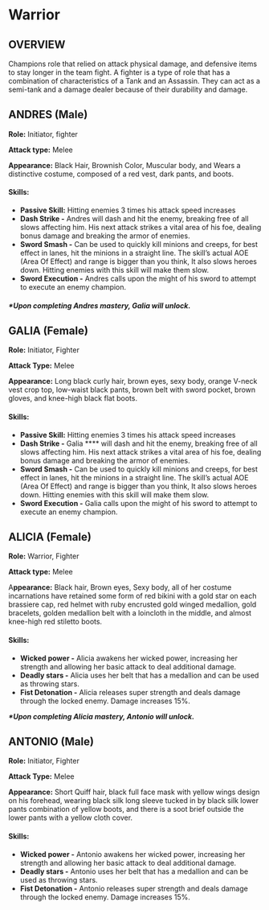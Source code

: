 # Warrior

## OVERVIEW

Champions role that relied on attack physical damage, and defensive items to stay longer in the team fight. A fighter is a type of role that has a combination of characteristics of a Tank and an Assassin. They can act as a semi-tank and a damage dealer because of their durability and damage.

## ANDRES (Male)

**Role:** Initiator, fighter

**Attack type:** Melee

**Appearance:** Black Hair, Brownish Color, Muscular body, and Wears a distinctive costume, composed of a red vest, dark pants, and boots.

#### Skills:

* **Passive Skill:** Hitting enemies 3 times his attack speed increases
* **Dash Strike -** Andres will dash and hit the enemy, breaking free of all slows affecting him. His next attack strikes a vital area of his foe, dealing bonus damage and breaking the armor of enemies.
* **Sword Smash -** Can be used to quickly kill minions and creeps, for best effect in lanes, hit the minions in a straight line. The skill’s actual AOE (Area Of Effect) and range is bigger than you think, It also slows heroes down. Hitting enemies with this skill will make them slow.
* **Sword Execution -** Andres calls upon the might of his sword to attempt to execute an enemy champion.

#### _**\*Upon completing Andres mastery, Galia will unlock.**_

## **GALIA (Female)**

**Role:** Initiator, Fighter

**Attack Type:** Melee

**Appearance:** Long black curly hair, brown eyes, sexy body, orange V-neck vest crop top, low-waist black pants, brown belt with sword pocket, brown gloves, and knee-high black flat boots.

#### Skills:

* **Passive Skill:** Hitting enemies 3 times his attack speed increases
* **Dash Strike -** Galia **** will dash and hit the enemy, breaking free of all slows affecting him. His next attack strikes a vital area of his foe, dealing bonus damage and breaking the armor of enemies.
* **Sword Smash -** Can be used to quickly kill minions and creeps, for best effect in lanes, hit the minions in a straight line. The skill’s actual AOE (Area Of Effect) and range is bigger than you think, It also slows heroes down. Hitting enemies with this skill will make them slow.
* **Sword Execution -** Galia calls upon the might of his sword to attempt to execute an enemy champion.

## ALICIA (Female)

**Role:** Warrior, Fighter

**Attack type:** Melee

A**ppearance:** Black hair, Brown eyes, Sexy body, all of her costume incarnations have retained some form of red bikini with a gold star on each brassiere cap, red helmet with ruby encrusted gold winged medallion, gold bracelets, golden medallion belt with a loincloth in the middle, and almost knee-high red stiletto boots.

#### **Skills:**

* **Wicked power -** Alicia awakens her wicked power, increasing her strength and allowing her basic attack to deal additional damage.
* **Deadly stars -** Alicia uses her belt that has a medallion and can be used as throwing stars.&#x20;
* **Fist Detonation -** Alicia releases super strength and deals damage through the locked enemy. Damage increases 15%.

_**\*Upon completing Alicia mastery, Antonio will unlock.**_

## **ANTONIO (Male)**

**Role:** Initiator, Fighter

**Attack Type:** Melee

**Appearance:** Short Quiff hair, black full face mask with yellow wings design on his forehead, wearing black silk long sleeve tucked in by black silk lower pants combination of yellow boots, and there is a soot brief outside the lower pants with a yellow cloth cover.

#### **Skills:**

* **Wicked power -** Antonio awakens her wicked power, increasing her strength and allowing her basic attack to deal additional damage.
* **Deadly stars -** Antonio uses her belt that has a medallion and can be used as throwing stars.&#x20;
* **Fist Detonation -** Antonio releases super strength and deals damage through the locked enemy. Damage increases 15%.
